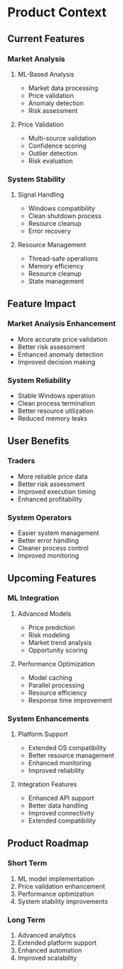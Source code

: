 # Product Context

## Current Features

### Market Analysis
1. ML-Based Analysis
   - Market data processing
   - Price validation
   - Anomaly detection
   - Risk assessment

2. Price Validation
   - Multi-source validation
   - Confidence scoring
   - Outlier detection
   - Risk evaluation

### System Stability
1. Signal Handling
   - Windows compatibility
   - Clean shutdown process
   - Resource cleanup
   - Error recovery

2. Resource Management
   - Thread-safe operations
   - Memory efficiency
   - Resource cleanup
   - State management

## Feature Impact

### Market Analysis Enhancement
- More accurate price validation
- Better risk assessment
- Enhanced anomaly detection
- Improved decision making

### System Reliability
- Stable Windows operation
- Clean process termination
- Better resource utilization
- Reduced memory leaks

## User Benefits

### Traders
- More reliable price data
- Better risk assessment
- Improved execution timing
- Enhanced profitability

### System Operators
- Easier system management
- Better error handling
- Cleaner process control
- Improved monitoring

## Upcoming Features

### ML Integration
1. Advanced Models
   - Price prediction
   - Risk modeling
   - Market trend analysis
   - Opportunity scoring

2. Performance Optimization
   - Model caching
   - Parallel processing
   - Resource efficiency
   - Response time improvement

### System Enhancements
1. Platform Support
   - Extended OS compatibility
   - Better resource management
   - Enhanced monitoring
   - Improved reliability

2. Integration Features
   - Enhanced API support
   - Better data handling
   - Improved connectivity
   - Extended compatibility

## Product Roadmap

### Short Term
1. ML model implementation
2. Price validation enhancement
3. Performance optimization
4. System stability improvements

### Long Term
1. Advanced analytics
2. Extended platform support
3. Enhanced automation
4. Improved scalability
